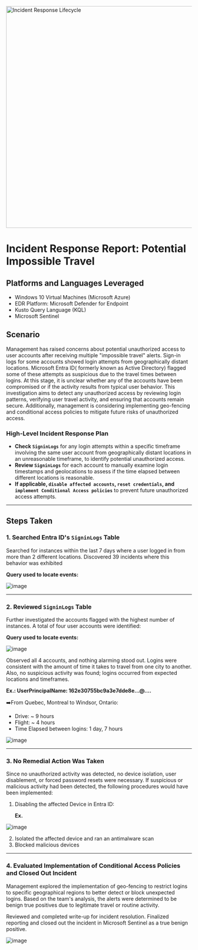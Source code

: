 <img width="600" src="https://github.com/user-attachments/assets/3139ed02-bf2c-4d30-973e-12dc1063fcba" alt="Incident Response Lifecycle"/>

# Incident Response Report: Potential Impossible Travel

## Platforms and Languages Leveraged
- Windows 10 Virtual Machines (Microsoft Azure)
- EDR Platform: Microsoft Defender for Endpoint
- Kusto Query Language (KQL)
- Microsoft Sentinel

##  Scenario

Management has raised concerns about potential unauthorized access to user accounts after receiving multiple "impossible travel" alerts. Sign-in logs for some accounts showed login attempts from geographically distant locations. Microsoft Entra ID( formerly known as Active Directory) flagged some of these attempts as suspicious due to the travel times between logins. At this stage, it is unclear whether any of the accounts have been compromised or if the activity results from typical user behavior. This investigation aims to detect any unauthorized access by reviewing login patterns, verifying user travel activity, and ensuring that accounts remain secure. Additionally, management is considering implementing geo-fencing and conditional access policies to mitigate future risks of unauthorized access.

### High-Level Incident Response Plan

- **Check `SigninLogs`** for any login attempts within a specific timeframe involving the same user account from geographically distant locations in an unreasonable timeframe, to identify potential unauthorized access.
- **Review `SigninLogs`** for each account to manually examine login timestamps and geolocations to assess if the time elapsed between different locations is reasonable.
- **If applicable, `disable affected accounts`, `reset credentials`, and `implement Conditional Access policies`** to prevent future unauthorized access attempts.

---

## Steps Taken

### 1. Searched Entra ID's `SigninLogs` Table

Searched for instances within the last 7 days where a user logged in from more than 2 different locations. Discovered 39 incidents where this behavior was exhibited

**Query used to locate events:**

![image](https://github.com/user-attachments/assets/ddc7576c-c25b-4bf1-acd8-dd0972895757)

---

### 2. Reviewed `SigninLogs` Table

Further investigated the accounts flagged with the highest number of instances. A total of four user accounts were identified: 

**Query used to locate events:**

![image](https://github.com/user-attachments/assets/653d3ad9-764d-4d90-b564-8a764d11a401)


Observed all 4 accounts, and nothing alarming stood out. Logins were consistent with the amount of time it takes to travel from one city to another. Also, no suspicious activity was found; logins occurred from expected locations and timeframes.

**Ex.: UserPrincipalName: 162e30755bc9a3e7dde8e...@....**

➡️From Quebec, Montreal to Windsor, Ontario:

<ul>
<li>Drive: ~ 9 hours</li>
<li>Flight: ~ 4 hours</li>
<li>Time Elapsed between logins: 1 day, 7 hours</li>
</ul>

![image](https://github.com/user-attachments/assets/0f1bdd26-63b8-4b9e-9294-b3789f7597e0)

---

### 3. No Remedial Action Was Taken

Since no unauthorized activity was detected, no device isolation, user disablement, or forced password resets were necessary. If suspicious or malicious activity had been detected, the following procedures would have been implemented: 

1) Disabling the affected Device in Entra ID:

   **Ex.**
   
![image](https://github.com/user-attachments/assets/58b6ec90-a4d1-496c-80d1-0a467a63121d)

2) Isolated the affected device and ran an antimalware scan
3) Blocked malicious devices

---

### 4. Evaluated Implementation of Conditional Access Policies and Closed Out Incident

Management explored the implementation of geo-fencing to restrict logins to specific geographical regions to better detect or block unexpected logins. Based on the team's analysis, the alerts were determined to be benign true positives due to legitimate travel or routine activity.

Reviewed and completed write-up for incident resolution. Finalized reporting and closed out the incident in Microsoft Sentinel as a true benign positive.

![image](https://github.com/user-attachments/assets/352dca63-6a5e-4a2d-bcfc-5e470765f243)










